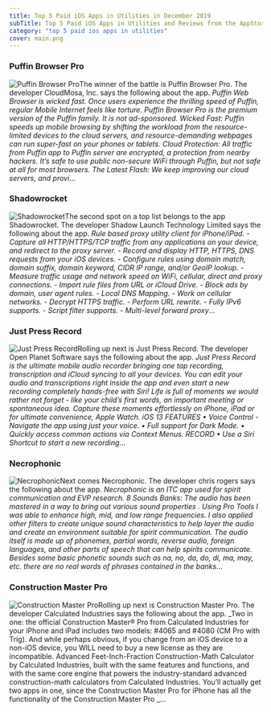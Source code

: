 ```yaml
---
title: Top 5 Paid iOS Apps in Utilities in December 2019
subTitle: Top 5 Paid iOS Apps in Utilities and Reviews from the AppStore in December 2019.
category: "top 5 paid ios apps in utilities"
cover: main.png
---
```


### Puffin Browser Pro

![Puffin Browser Pro](https://is2-ssl.mzstatic.com/image/thumb/Purple71/v4/04/aa/d1/04aad1c7-9769-937e-f57f-30170bc321b8/mzl.ekzveuzg.png/100x100bb.png)The winner of the battle is Puffin Browser Pro. The developer CloudMosa, Inc. says the following about the app. _Puffin Web Browser is wicked fast. Once users experience the thrilling speed of Puffin, regular Mobile Internet feels like torture. Puffin Browser Pro is the premium version of the Puffin family. It is not ad-sponsored.  Wicked Fast: Puffin speeds up mobile browsing by shifting the workload from the resource-limited devices to the cloud servers, and resource-demanding webpages can run super-fast on your phones or tablets.  Cloud Protection: All traffic from Puffin app to Puffin server are encrypted, a protection from nearby hackers. It’s safe to use public non-secure WiFi through Puffin, but not safe at all for most browsers.   The Latest Flash: We keep improving our cloud servers, and provi_...

### Shadowrocket

![Shadowrocket](https://is4-ssl.mzstatic.com/image/thumb/Purple113/v4/8a/ac/53/8aac534f-740f-3301-dc8a-0a182fc1e3f7/AppIcon-0-0-1x_U007emarketing-0-0-0-10-0-0-85-220.png/100x100bb.png)The second spot on a top list belongs to the app Shadowrocket. The developer Shadow Launch Technology Limited says the following about the app. _Rule based proxy utility client for iPhone/iPad.  - Capture all HTTP/HTTPS/TCP traffic from any applications on your device, and redirect to the proxy server. - Record and display HTTP, HTTPS, DNS requests from your iOS devices. - Configure rules using domain match, domain suffix, domain keyword, CIDR IP range, and/or GeoIP lookup. - Measure traffic usage and network speed on WiFi, cellular, direct and proxy connections. - Import rule files from URL or iCloud Drive. - Block ads by domain, user agent rules. - Local DNS Mapping. - Work on cellular networks. - Decrypt HTTPS traffic. - Perform URL rewrite. - Fully IPv6 supports. - Script filter supports. - Multi-level forward proxy_...

### Just Press Record

![Just Press Record](https://is2-ssl.mzstatic.com/image/thumb/Purple113/v4/11/c2/af/11c2af08-bac9-0842-438b-83b7301b1789/AppIcon-0-0-1x_U007emarketing-0-0-0-6-0-0-sRGB-0-0-0-GLES2_U002c0-512MB-85-220-0-0.png/100x100bb.png)Rolling up next is Just Press Record. The developer Open Planet Software says the following about the app. _Just Press Record is the ultimate mobile audio recorder bringing one tap recording, transcription and iCloud syncing to all your devices. You can edit your audio and transcriptions right inside the app and even start a new recording completely hands-free with Siri!  Life is full of moments we would rather not forget - like your child’s first words, an important meeting or spontaneous idea. Capture these moments effortlessly on iPhone, iPad or for ultimate convenience, Apple Watch.  iOS 13 FEATURES • Voice Control - Navigate the app using just your voice. • Full support for Dark Mode. • Quickly access common actions via Context Menus.  RECORD • Use a Siri Shortcut to start a new recording_...

### Necrophonic

![Necrophonic](https://is5-ssl.mzstatic.com/image/thumb/Purple118/v4/a2/01/ac/a201acf4-6129-b8dd-6a3d-9fad284bf752/AppIcon-1x_U007emarketing-0-85-220-0-8.png/100x100bb.png)Next comes Necrophonic. The developer chris rogers says the following about the app. _Necrophonic is an ITC app used for spirit communication and EVP research.  8 Sounds Banks:  The audio has been mastered in a way to bring out various sound properties .  Using Pro Tools I was able to enhance high, mid, and low range frequencies. I also applied  other filters to create unique sound characteristics to help layer the audio and create an  environment suitable for spirit communication.  The audio itself is made up of phonemes,  partial words, reverse audio, foreign languages, and other parts of speech that can help  spirits communicate. Besides some basic phonetic sounds such as na, no, da, do, di, ma, may, etc. there are no real words of phrases contained in the banks_...

### Construction Master Pro

![Construction Master Pro](https://is3-ssl.mzstatic.com/image/thumb/Purple123/v4/cb/0c/1d/cb0c1d9c-ace5-aa2a-b778-da7d008f30fa/AppIcon-0-0-1x_U007emarketing-0-0-0-7-0-85-220.png/100x100bb.png)Rolling up next is Construction Master Pro. The developer Calculated Industries says the following about the app. _Two in one: the official Construction Master® Pro from Calculated Industries for your iPhone and iPad includes two models: #4065 and #4080 (CM Pro with Trig).  And while perhaps obvious, if you change from an iOS device to a non-iOS device, you WILL need to buy a new license as they are incompatible.  Advanced Feet-Inch-Fraction Construction-Math Calculator by Calculated Industries, built with the same features and functions, and with the same core engine that powers the industry-standard advanced construction-math calculators from Calculated Industries. You’ll actually get two apps in one, since the Construction Master Pro for iPhone has all the functionality of the Construction Master Pro _...

